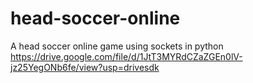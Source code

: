 # head-soccer-online
A head soccer online game using sockets in python
https://drive.google.com/file/d/1JtT3MYRdCZaZGEn0lV-jz25YegONb6fe/view?usp=drivesdk
